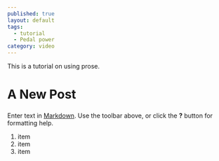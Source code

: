 ```yaml
---
published: true
layout: default
tags: 
  - tutorial
  - Pedal power
category: video
---
```


This is a tutorial on using prose.

# A New Post

###



Enter text in [Markdown](http://daringfireball.net/projects/markdown/). Use the toolbar above, or click the **?** button for formatting help.

1. item
2. item
3. item


